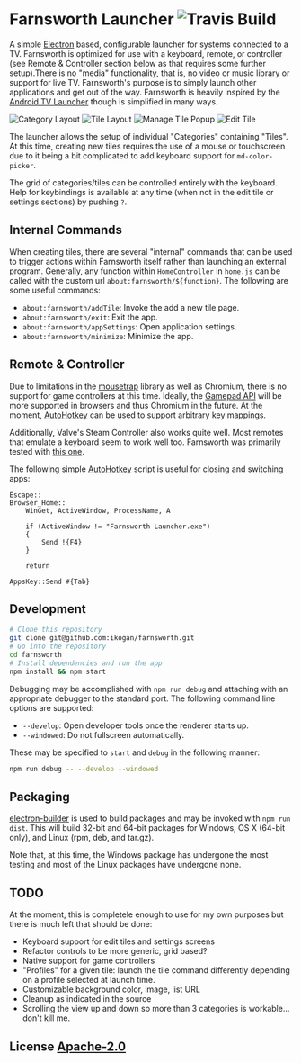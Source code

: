 # Farnsworth Launcher ![Travis Build](https://travis-ci.org/ikogan/farnsworth.svg?branch=master)

A simple [Electron](http://electron.atom.io/) based,
configurable launcher for systems connected to a TV. Farnsworth
is optimized for use with a keyboard, remote, or controller
(see Remote & Controller section below as that requires some further
setup).There is no "media" functionality, that is, no video or music library
or support for live TV. Farnsworth's purpose is to simply launch other
applications and get out of the way. Farnsworth is heavily inspired by the
[Android TV Launcher](https://play.google.com/store/apps/details?id=com.google.android.leanbacklauncher&hl=en)
though is simplified in many ways.

![Category Layout](/doc/category-names.png?raw=true "Tiles with Category Names")
![Tile Layout](/doc/no-category-names.png?raw=true "Tiles without Category Names")
![Manage Tile Popup](/doc/edit-popup.png?raw=true "Managing a Tile")
![Edit Tile](/doc/edit-tile.png?raw=true "Edit Tile Settings")

The launcher allows the setup of individual "Categories" containing
"Tiles". At this time, creating new tiles requires the use of a mouse or
touchscreen due to it being a bit complicated to add keyboard support for
`md-color-picker`.

The grid of categories/tiles can be controlled entirely with the keyboard.
Help for keybindings is available at any time (when not in the edit tile
or settings sections) by pushing `?`.

## Internal Commands

When creating tiles, there are several "internal" commands that can be used
to trigger actions within Farnsworth itself rather than launching an external
program. Generally, any function within `HomeController` in `home.js` can be
called with the custom url `about:farnsworth/${function}`. The following are
some useful commands:

- `about:farnsworth/addTile`: Invoke the add a new tile page.
- `about:farnsworth/exit`: Exit the app.
- `about:farnsworth/appSettings`: Open application settings.
- `about:farnsworth/minimize`: Minimize the app.

## Remote & Controller

Due to limitations in the [mousetrap](https://github.com/ccampbell/mousetrap)
library as well as Chromium, there is no support for game controllers at this
time. Ideally, the [Gamepad API](https://developer.mozilla.org/en-US/docs/Web/API/Gamepad_API/Using_the_Gamepad_API)
will be more supported in browsers and thus Chromium in the future. At the
moment, [AutoHotkey](https://autohotkey.com/) can be used to support arbitrary
key mappings.

Additionally, Valve's Steam Controller also works quite well. Most remotes
that emulate a keyboard seem to work well too. Farnsworth was primarily
tested with [this one](http://www.amazon.com/LYNEC-C2-Wireless-Keyboard-Infrared/dp/B00U78EKM4).

The following simple [AutoHotkey](https://autohotkey.com/) script is useful
for closing and switching apps:

```ahk
Escape::
Browser_Home::
    WinGet, ActiveWindow, ProcessName, A

    if (ActiveWindow != "Farnsworth Launcher.exe")
    {
        Send !{F4}
    }

    return

AppsKey::Send #{Tab}
```

## Development

```bash
# Clone this repository
git clone git@github.com:ikogan/farnsworth.git
# Go into the repository
cd farnsworth
# Install dependencies and run the app
npm install && npm start
```

Debugging may be accomplished with `npm run debug` and attaching
with an appropriate debugger to the standard port. The following command
line options are supported:

-   `--develop`: Open developer tools once the renderer starts up.
-   `--windowed`: Do not fullscreen automatically.

These may be specified to `start` and `debug` in the following manner:

```bash
npm run debug -- --develop --windowed
```

## Packaging

[electron-builder](https://github.com/electron-userland/electron-builder) is
used to build packages and may be invoked with `npm run dist`. This will build
32-bit and 64-bit packages for Windows, OS X (64-bit only), and Linux (rpm, deb,
and tar.gz).

Note that, at this time, the Windows package has undergone the most testing and
most of the Linux packages have undergone none.

## TODO

At the moment, this is completele enough to use for my own purposes but there
is much left that should be done:

-   Keyboard support for edit tiles and settings screens
-   Refactor controls to be more generic, grid based?
-   Native support for game controllers
-   "Profiles" for a given tile: launch the tile command differently
    depending on a profile selected at launch time.
-   Customizable background color, image, list URL
-   Cleanup as indicated in the source
-   Scrolling the view up and down so more than 3 categories is workable...
    don't kill me.

## License [Apache-2.0](LICENSE.md)
